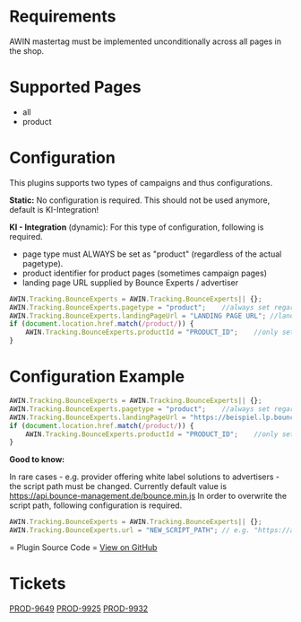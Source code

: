 # Requirements

AWIN mastertag must be implemented unconditionally across all pages in
the shop.

# Supported Pages

- all
- product

# Configuration

This plugins supports two types of campaigns and thus configurations.


**Static:**
No configuration is required. This should not be used anymore, default
is KI-Integration!

**KI - Integration** (dynamic):
For this type of configuration, following is required.

- page type must ALWAYS be set as "product" (regardless of the actual
  pagetype).
- product identifier for product pages (sometimes campaign pages)
- landing page URL supplied by Bounce Experts / advertiser



``` javascript
AWIN.Tracking.BounceExperts = AWIN.Tracking.BounceExperts|| {};
AWIN.Tracking.BounceExperts.pagetype = "product";    //always set regardless of page type
AWIN.Tracking.BounceExperts.landingPageUrl = "LANDING PAGE URL"; //landing page URL incl. protocol
if (document.location.href.match(/product/)) {
    AWIN.Tracking.BounceExperts.productId = "PRODUCT_ID";    //only set on product pages
}
```

# Configuration Example

``` javascript
AWIN.Tracking.BounceExperts = AWIN.Tracking.BounceExperts|| {};
AWIN.Tracking.BounceExperts.pagetype = "product";    //always set regardless of page type
AWIN.Tracking.BounceExperts.landingPageUrl = "https://beispiel.lp.bounce-page.de/"; //always set - landing page URL incl. protocol
if (document.location.href.match(/product/)) {
    AWIN.Tracking.BounceExperts.productId = "PRODUCT_ID";    //only set on product pages
}
```




**Good to know:**


In rare cases - e.g. provider offering white label solutions to
advertisers - the script path must be changed.
Currently default value is
<https://api.bounce-management.de/bounce.min.js>
In order to overwrite the script path, following configuration is
required.

``` javascript
AWIN.Tracking.BounceExperts = AWIN.Tracking.BounceExperts|| {};
AWIN.Tracking.BounceExperts.url = "NEW_SCRIPT_PATH"; // e.g. "https://api.bounce-management.com/custom.js"
```


= Plugin Source Code = [View on
GitHub](https://github.com/awin/tracking-advertiser-mastertag/blob/master/src/plugins/thirdParty/bounceExperts/plugin.js)

# Tickets

[PROD-9649](https://jira.awin.com/browse/PROD-9649)
[PROD-9925](https://jira.awin.com/browse/PROD-9925)
[PROD-9932](https://jira.awin.com/browse/PROD-9932)